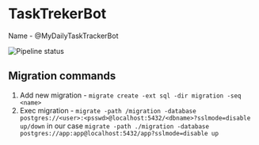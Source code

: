 ﻿# TaskTrekerBot

Name - @MyDailyTaskTrackerBot

![Pipeline status](https://github.com/Petryashin/TaskTrackerBot/actions/workflows/main.yml/badge.svg?event=push&branch=main)

## Migration commands

1. Add new migration - ```migrate create -ext sql -dir migration -seq <name>```
2. Exec migration -
```migrate -path /migration -database postgres://<user>:<psswd>@localhost:5432/<dbname>?sslmode=disable up/down```
   in our case
```migrate -path ./migration -database postgres://app:app@localhost:5432/app?sslmode=disable up``` 
